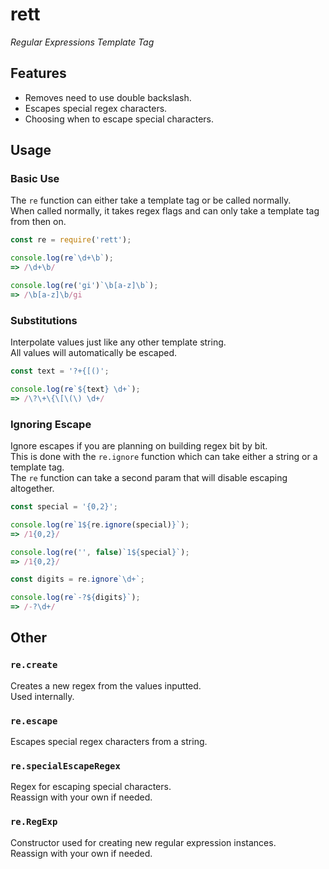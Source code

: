 # rett

*Regular Expressions Template Tag*  

## Features

- Removes need to use double backslash.
- Escapes special regex characters.
- Choosing when to escape special characters.

## Usage

### Basic Use

The `re` function can either take a template tag or be called normally.  
When called normally, it takes regex flags and can only take a template tag from then on.  

```js
const re = require('rett');

console.log(re`\d+\b`);
=> /\d+\b/

console.log(re('gi')`\b[a-z]\b`);
=> /\b[a-z]\b/gi
```

### Substitutions

Interpolate values just like any other template string.  
All values will automatically be escaped.  

```js
const text = '?+{[()';

console.log(re`${text} \d+`);
=> /\?\+\{\[\(\) \d+/
```

### Ignoring Escape

Ignore escapes if you are planning on building regex bit by bit.  
This is done with the `re.ignore` function which can take either a string or a template tag.  
The `re` function can take a second param that will disable escaping altogether.  

```js
const special = '{0,2}';

console.log(re`1${re.ignore(special)}`);
=> /1{0,2}/

console.log(re('', false)`1${special}`);
=> /1{0,2}/

const digits = re.ignore`\d+`;

console.log(re`-?${digits}`);
=> /-?\d+/
```

## Other

### `re.create`

Creates a new regex from the values inputted.  
Used internally.  

### `re.escape`

Escapes special regex characters from a string.  

### `re.specialEscapeRegex`

Regex for escaping special characters.  
Reassign with your own if needed.  

### `re.RegExp`

Constructor used for creating new regular expression instances.  
Reassign with your own if needed.  

